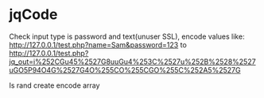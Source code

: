 jqCode
======
Check input type is password and text(unuser SSL),
encode values like:
http://127.0.0.1/test.php?name=Sam&password=123
to
http://127.0.0.1/test.php?jq_out=i%252CGu45%2527G8uuGu4%253C%2527u%252B%2528%2527uGO5P94O4G%2527G4O%255CO%255CGO%255C%252A5%2527G

Is rand create encode array
